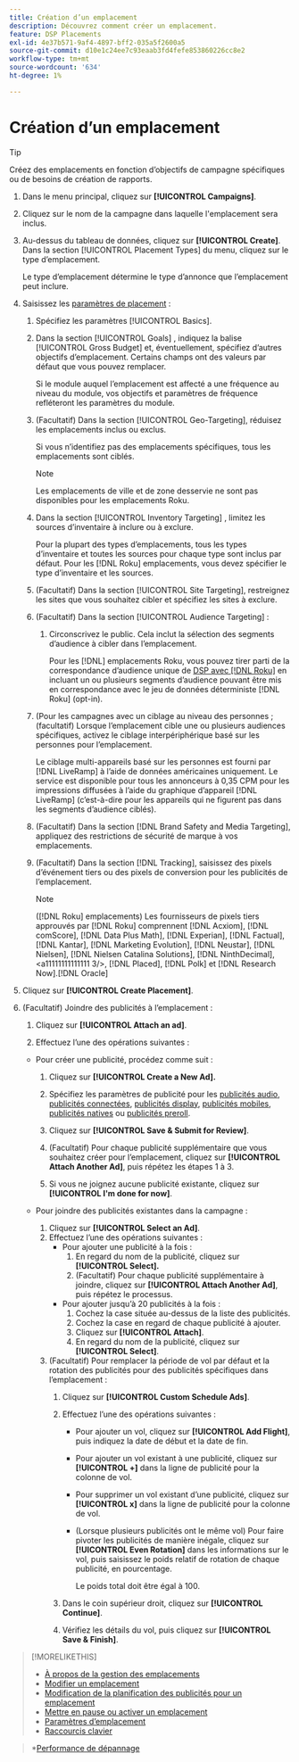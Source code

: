 ```yaml
---
title: Création d’un emplacement
description: Découvrez comment créer un emplacement.
feature: DSP Placements
exl-id: 4e37b571-9af4-4897-bff2-035a5f2600a5
source-git-commit: d10e1c24ee7c93eaab3fd4fefe853860226cc8e2
workflow-type: tm+mt
source-wordcount: '634'
ht-degree: 1%

---
```


# Création d’un emplacement

>[!TIP]
>
>Créez des emplacements en fonction d’objectifs de campagne spécifiques ou de besoins de création de rapports.

1. Dans le menu principal, cliquez sur **[!UICONTROL Campaigns]**.

1. Cliquez sur le nom de la campagne dans laquelle l&#39;emplacement sera inclus.

1. Au-dessus du tableau de données, cliquez sur **[!UICONTROL Create]**. Dans la section [!UICONTROL Placement Types] du menu, cliquez sur le type d’emplacement.

   Le type d’emplacement détermine le type d’annonce que l’emplacement peut inclure.

1. Saisissez les [paramètres de placement](placement-settings.md) :

   1. Spécifiez les paramètres [!UICONTROL Basics].

   1. Dans la section [!UICONTROL Goals] , indiquez la balise [!UICONTROL Gross Budget] et, éventuellement, spécifiez d’autres objectifs d’emplacement.
Certains champs ont des valeurs par défaut que vous pouvez remplacer.

      Si le module auquel l’emplacement est affecté a une fréquence au niveau du module, vos objectifs et paramètres de fréquence refléteront les paramètres du module.

   1. (Facultatif) Dans la section [!UICONTROL Geo-Targeting], réduisez les emplacements inclus ou exclus.

      Si vous n’identifiez pas des emplacements spécifiques, tous les emplacements sont ciblés.

      >[!NOTE]
      >
      >Les emplacements de ville et de zone desservie ne sont pas disponibles pour les emplacements Roku.

   1. Dans la section [!UICONTROL Inventory Targeting] , limitez les sources d’inventaire à inclure ou à exclure.

      Pour la plupart des types d’emplacements, tous les types d’inventaire et toutes les sources pour chaque type sont inclus par défaut. Pour les [!DNL Roku] emplacements, vous devez spécifier le type d’inventaire et les sources.

   1. (Facultatif) Dans la section [!UICONTROL Site Targeting], restreignez les sites que vous souhaitez cibler et spécifiez les sites à exclure.

   1. (Facultatif) Dans la section [!UICONTROL Audience Targeting] :

      1. Circonscrivez le public. Cela inclut la sélection des segments d’audience à cibler dans l’emplacement.

         Pour les [!DNL] emplacements Roku, vous pouvez tirer parti de la correspondance d’audience unique de [DSP avec [!DNL Roku]](/help/dsp/inventory/roku-inventory.md) en incluant un ou plusieurs segments d’audience pouvant être mis en correspondance avec le jeu de données déterministe [!DNL Roku] (opt-in).
   1. (Pour les campagnes avec un ciblage au niveau des personnes ; (facultatif) Lorsque l’emplacement cible une ou plusieurs audiences spécifiques, activez le ciblage interpériphérique basé sur les personnes pour l’emplacement.

      Le ciblage multi-appareils basé sur les personnes est fourni par [!DNL LiveRamp] à l’aide de données américaines uniquement. Le service est disponible pour tous les annonceurs à 0,35 CPM pour les impressions diffusées à l’aide du graphique d’appareil [!DNL LiveRamp] (c’est-à-dire pour les appareils qui ne figurent pas dans les segments d’audience ciblés).

   1. (Facultatif) Dans la section [!DNL Brand Safety and Media Targeting], appliquez des restrictions de sécurité de marque à vos emplacements.

   1. (Facultatif) Dans la section [!DNL Tracking], saisissez des pixels d’événement tiers ou des pixels de conversion pour les publicités de l’emplacement.

      >[!NOTE]
      >
      >([!DNL Roku] emplacements) Les fournisseurs de pixels tiers approuvés par [!DNL Roku] comprennent [!DNL Acxiom], [!DNL comScore], [!DNL Data Plus Math], [!DNL Experian], [!DNL Factual], [!DNL Kantar], [!DNL Marketing Evolution], [!DNL Neustar], [!DNL Nielsen], [!DNL Nielsen Catalina Solutions], [!DNL NinthDecimal], &lt;a11111111111111 3/>, [!DNL Placed], [!DNL Polk] et [!DNL Research Now].[!DNL Oracle]


1. Cliquez sur **[!UICONTROL Create Placement]**.

1. (Facultatif) Joindre des publicités à l’emplacement :

   1. Cliquez sur **[!UICONTROL Attach an ad]**.

   1. Effectuez l’une des opérations suivantes :
   * Pour créer une publicité, procédez comme suit :

      1. Cliquez sur **[!UICONTROL Create a New Ad].**

      1. Spécifiez les paramètres de publicité pour les [publicités audio](/help/dsp/campaign-management/ads/ad-settings-audio.md), [publicités connectées](/help/dsp/campaign-management/ads/ad-settings-connected-tv.md), [publicités display](/help/dsp/campaign-management/ads/ad-settings-display.md), [publicités mobiles](/help/dsp/campaign-management/ads/ad-settings-mobile.md), [publicités natives](/help/dsp/campaign-management/ads/ad-settings-native.md) ou [publicités preroll](/help/dsp/campaign-management/ads/ad-settings-pre-roll.md).

      1. Cliquez sur **[!UICONTROL Save & Submit for Review]**.

      1. (Facultatif) Pour chaque publicité supplémentaire que vous souhaitez créer pour l’emplacement, cliquez sur **[!UICONTROL Attach Another Ad]**, puis répétez les étapes 1 à 3.

      1. Si vous ne joignez aucune publicité existante, cliquez sur **[!UICONTROL I'm done for now]**.
   * Pour joindre des publicités existantes dans la campagne :

      1. Cliquez sur **[!UICONTROL Select an Ad]**.
      1. Effectuez l’une des opérations suivantes :
         * Pour ajouter une publicité à la fois :
            1. En regard du nom de la publicité, cliquez sur **[!UICONTROL Select].**
            1. (Facultatif) Pour chaque publicité supplémentaire à joindre, cliquez sur **[!UICONTROL Attach Another Ad]**, puis répétez le processus.
         * Pour ajouter jusqu’à 20 publicités à la fois :
            1. Cochez la case située au-dessus de la liste des publicités.
            1. Cochez la case en regard de chaque publicité à ajouter.
            1. Cliquez sur **[!UICONTROL Attach]**.
            1. En regard du nom de la publicité, cliquez sur **[!UICONTROL Select]**.
      1. (Facultatif) Pour remplacer la période de vol par défaut et la rotation des publicités pour des publicités spécifiques dans l’emplacement :
         1. Cliquez sur **[!UICONTROL Custom Schedule Ads]**.

         1. Effectuez l’une des opérations suivantes :

            * Pour ajouter un vol, cliquez sur **[!UICONTROL Add Flight]**, puis indiquez la date de début et la date de fin.

            * Pour ajouter un vol existant à une publicité, cliquez sur **[!UICONTROL +]** dans la ligne de publicité pour la colonne de vol.

            * Pour supprimer un vol existant d’une publicité, cliquez sur **[!UICONTROL x]** dans la ligne de publicité pour la colonne de vol.

            * (Lorsque plusieurs publicités ont le même vol) Pour faire pivoter les publicités de manière inégale, cliquez sur **[!UICONTROL Even Rotation]** dans les informations sur le vol, puis saisissez le poids relatif de rotation de chaque publicité, en pourcentage.

               Le poids total doit être égal à 100.
         1. Dans le coin supérieur droit, cliquez sur **[!UICONTROL Continue]**.

         1. Vérifiez les détails du vol, puis cliquez sur **[!UICONTROL Save & Finish]**.




>[!MORELIKETHIS]
>
>* [À propos de la gestion des emplacements](placement-about.md)
>* [Modifier un emplacement](placement-edit.md)
>* [Modification de la planification des publicités pour un emplacement](placement-edit-ad-schedule.md)
>* [Mettre en pause ou activer un emplacement](placement-pause-activate.md)
>* [Paramètres d’emplacement](placement-settings.md)
>* [Raccourcis clavier](/help/dsp/campaign-management/reports/keyboard-shortcuts.md)

   >*[Performance de dépannage](/help/dsp/optimization/troubleshooting-performance.md)

